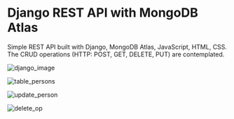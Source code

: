 # Django REST API with MongoDB Atlas
Simple REST API built with Django, MongoDB Atlas, JavaScript, HTML, CSS. The CRUD operations (HTTP: POST, GET, DELETE, PUT) are contemplated.

![django_image](https://user-images.githubusercontent.com/93230178/233823778-37b76e17-1c4d-48c0-8a6c-fc42e2d43dd3.png)

![table_persons](https://user-images.githubusercontent.com/93230178/234140208-143f0de1-de25-41b9-82b5-bf98d615bdde.png)

![update_person](https://user-images.githubusercontent.com/93230178/234140211-79ed9aaa-287a-43ae-ad64-340acc62637c.png)

![delete_op](https://user-images.githubusercontent.com/93230178/234836611-56ea7990-1ec8-413e-b17f-eb9b0db41091.png)
